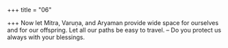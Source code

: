 +++
title = "06"

+++
Now let Mitra, Varuṇa, and Aryaman provide wide space for ourselves  and for our offspring.
Let all our paths be easy to travel. – Do you protect us always with your  blessings.